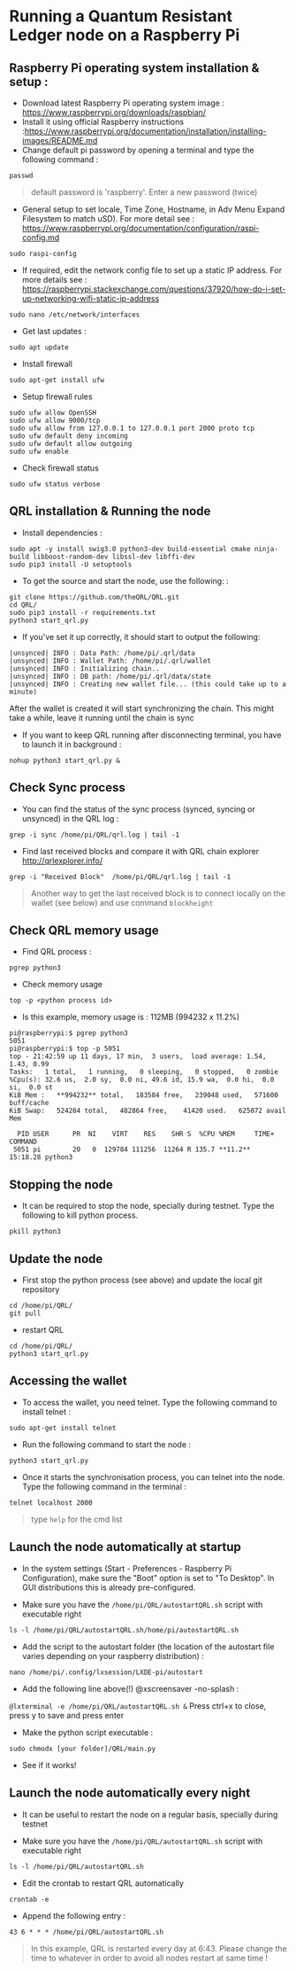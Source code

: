 # Running a Quantum Resistant Ledger node on a Raspberry Pi

## Raspberry Pi operating system installation & setup : 

- Download latest Raspberry Pi operating system image : https://www.raspberrypi.org/downloads/raspbian/
- Install it using official Raspberry instructions :https://www.raspberrypi.org/documentation/installation/installing-images/README.md
- Change default pi password by opening a terminal and type the following command :

```passwd ```  
> default password is 'raspberry'. Enter a new password (twice)

- General setup to set locale, Time Zone, Hostname, in Adv Menu Expand Filesystem to match uSD). For more detail see : https://www.raspberrypi.org/documentation/configuration/raspi-config.md

```	sudo raspi-config ``` 

    
- If required, edit the network config file to set up a static IP address. For more details see : https://raspberrypi.stackexchange.com/questions/37920/how-do-i-set-up-networking-wifi-static-ip-address

```sudo nano /etc/network/interfaces``` 

        
- Get last updates :

```sudo apt update```

- Install firewall
```
sudo apt-get install ufw
```

- Setup firewall rules
```
sudo ufw allow OpenSSH
sudo ufw allow 9000/tcp
sudo ufw allow from 127.0.0.1 to 127.0.0.1 port 2000 proto tcp
sudo ufw default deny incoming
sudo ufw default allow outgoing 
sudo ufw enable
```

- Check firewall status

```
sudo ufw status verbose
```

## QRL installation & Running the node
- Install dependencies :

```
sudo apt -y install swig3.0 python3-dev build-essential cmake ninja-build libboost-random-dev libssl-dev libffi-dev
sudo pip3 install -U setuptools
```

- To get the source and start the node, use the following: :

```
git clone https://github.com/theQRL/QRL.git
cd QRL/
sudo pip3 install -r requirements.txt
python3 start_qrl.py
```

- If you've set it up correctly, it should start to output the following:
```
|unsynced| INFO : Data Path: /home/pi/.qrl/data
|unsynced| INFO : Wallet Path: /home/pi/.qrl/wallet
|unsynced| INFO : Initializing chain..
|unsynced| INFO : DB path: /home/pi/.qrl/data/state
|unsynced| INFO : Creating new wallet file... (this could take up to a minute)
```
After the wallet is created it will start synchronizing the chain.
This might take a while, leave it running until the chain is sync

- If you want to keep QRL running after disconnecting terminal, you have to launch it in background :

```nohup python3 start_qrl.py &```

## Check Sync process

- You can find the status of the sync process (synced, syncing or unsynced) in the QRL log :

```grep -i sync /home/pi/QRL/qrl.log | tail -1```

- Find last received blocks and compare it with QRL chain explorer http://qrlexplorer.info/

```grep -i "Received Block"  /home/pi/QRL/qrl.log | tail -1```

> Another way to get the last received block is to connect locally on the wallet (see below) and use command `blockheight`



## Check QRL memory usage

- Find QRL process :

```pgrep python3```

- Check memory usage

```top -p <python process id>```

- Is this example, memory usage is : 112MB (994232 x 11.2%)

```
pi@raspberrypi:$ pgrep python3
5051
pi@raspberrypi:$ top -p 5051
top - 21:42:59 up 11 days, 17 min,  3 users,  load average: 1.54, 1.43, 0.99
Tasks:   1 total,   1 running,   0 sleeping,   0 stopped,   0 zombie
%Cpu(s): 32.6 us,  2.0 sy,  0.0 ni, 49.6 id, 15.9 wa,  0.0 hi,  0.0 si,  0.0 st
KiB Mem :   **994232** total,   183584 free,   239048 used,   571600 buff/cache
KiB Swap:   524284 total,   482864 free,    41420 used.   625072 avail Mem

  PID USER      PR  NI    VIRT    RES    SHR S  %CPU %MEM     TIME+ COMMAND
 5051 pi        20   0  129784 111256  11264 R 135.7 **11.2**  15:18.28 python3
```


## Stopping the node
- It can be required to stop the node, specially during testnet. Type the following to kill python process.

```pkill python3```

## Update the node

- First stop the python process (see above) and update the local git repository

```
cd /home/pi/QRL/
git pull
```
- restart QRL

```
cd /home/pi/QRL/
python3 start_qrl.py
```

## Accessing the wallet
- To access the wallet, you need telnet. Type the following command to install telnet :

`sudo apt-get install telnet`

- Run the following command to start the node :

`python3 start_qrl.py`

- Once it starts the synchronisation process, you can telnet into the node. Type the following command in the terminal :

`telnet localhost 2000`

> type `help` for the cmd list

## Launch the node automatically at startup
- In the system settings (Start - Preferences - Raspberry Pi Configuration), make sure the "Boot" option is set to "To Desktop". In GUI distributions this is already pre-configured.

- Make sure you have the `/home/pi/QRL/autostartQRL.sh` script with executable right

`ls -l /home/pi/QRL/autostartQRL.sh/home/pi/autostartQRL.sh`

- Add the script to the autostart folder (the location of the autostart file varies depending on your raspberry distribution) :

`nano /home/pi/.config/lxsession/LXDE-pi/autostart`

- Add the following line above(!) @xscreensaver -no-splash :

`@lxterminal -e /home/pi/QRL/autostartQRL.sh &`
Press ctrl+x to close, press y to save and press enter

- Make the python script executable :

`sudo chmodx [your folder]/QRL/main.py`

- See if it works!

## Launch the node automatically every night
- It can be useful to restart the node on a regular basis, specially during testnet

- Make sure you have the `/home/pi/QRL/autostartQRL.sh` script with executable right

`ls -l /home/pi/QRL/autostartQRL.sh`

- Edit the crontab to restart QRL automatically

`crontab -e`

- Append the following entry :

`43 6 * * * /home/pi/QRL/autostartQRL.sh`

> In this example, QRL is restarted every day at 6:43. Please change the time to whatever in order to avoid all nodes restart at same time !
